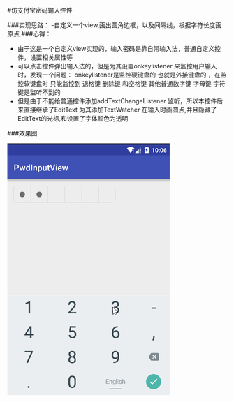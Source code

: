 #仿支付宝密码输入控件

###实现思路：
	-自定义一个view,画出圆角边框，以及间隔线，根据字符长度画原点
###心得：
- 由于这是一个自定义view实现的，输入密码是靠自带输入法，普通自定义控件，设置相关属性等
- 可以点击控件弹出输入法的，但是为其设置onkeylistener 来监控用户输入时，发现一个问题： onkeylistener是监控硬键盘的 也就是外接键盘的 ，在监控软键盘时 只能监控到 退格键 删除键 和空格键 其他普通数字键 字母键 字符键是监听不到的
- 但是由于不能给普通控件添加addTextChangeListener 监听，所以本控件后来直接继承了EditText 为其添加TextWatcher 在输入时画圆点,并且隐藏了EditText的光标,和设置了字体颜色为透明

###效果图

![img](https://github.com/vinyumao/PwdInputView/blob/master/app/src/main/assets/pwdInputView.gif)
